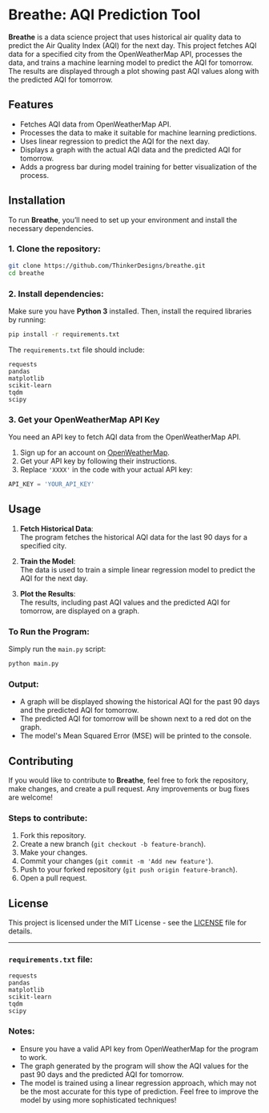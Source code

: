 # **Breathe: AQI Prediction Tool**

**Breathe** is a data science project that uses historical air quality data to predict the Air Quality Index (AQI) for the next day. This project fetches AQI data for a specified city from the OpenWeatherMap API, processes the data, and trains a machine learning model to predict the AQI for tomorrow. The results are displayed through a plot showing past AQI values along with the predicted AQI for tomorrow.

## **Features**

- Fetches AQI data from OpenWeatherMap API.
- Processes the data to make it suitable for machine learning predictions.
- Uses linear regression to predict the AQI for the next day.
- Displays a graph with the actual AQI data and the predicted AQI for tomorrow.
- Adds a progress bar during model training for better visualization of the process.

## **Installation**

To run **Breathe**, you’ll need to set up your environment and install the necessary dependencies.

### 1. Clone the repository:
```bash
git clone https://github.com/ThinkerDesigns/breathe.git
cd breathe
```

### 2. Install dependencies:
Make sure you have **Python 3** installed. Then, install the required libraries by running:

```bash
pip install -r requirements.txt
```

The `requirements.txt` file should include:

```
requests
pandas
matplotlib
scikit-learn
tqdm
scipy
```

### 3. Get your OpenWeatherMap API Key

You need an API key to fetch AQI data from the OpenWeatherMap API.

1. Sign up for an account on [OpenWeatherMap](https://openweathermap.org/).
2. Get your API key by following their instructions.
3. Replace `'XXXX'` in the code with your actual API key:

```python
API_KEY = 'YOUR_API_KEY'
```

## **Usage**

1. **Fetch Historical Data**:  
   The program fetches the historical AQI data for the last 90 days for a specified city.

2. **Train the Model**:  
   The data is used to train a simple linear regression model to predict the AQI for the next day.

3. **Plot the Results**:  
   The results, including past AQI values and the predicted AQI for tomorrow, are displayed on a graph.

### To Run the Program:
Simply run the `main.py` script:

```bash
python main.py
```

### Output:
- A graph will be displayed showing the historical AQI for the past 90 days and the predicted AQI for tomorrow.
- The predicted AQI for tomorrow will be shown next to a red dot on the graph.
- The model's Mean Squared Error (MSE) will be printed to the console.

## **Contributing**

If you would like to contribute to **Breathe**, feel free to fork the repository, make changes, and create a pull request. Any improvements or bug fixes are welcome!

### Steps to contribute:
1. Fork this repository.
2. Create a new branch (`git checkout -b feature-branch`).
3. Make your changes.
4. Commit your changes (`git commit -m 'Add new feature'`).
5. Push to your forked repository (`git push origin feature-branch`).
6. Open a pull request.

## **License**

This project is licensed under the MIT License - see the [LICENSE](LICENSE) file for details.

---

### `requirements.txt` file:

```
requests
pandas
matplotlib
scikit-learn
tqdm
scipy
```

### Notes:
- Ensure you have a valid API key from OpenWeatherMap for the program to work.
- The graph generated by the program will show the AQI values for the past 90 days and the predicted AQI for tomorrow.
- The model is trained using a linear regression approach, which may not be the most accurate for this type of prediction. Feel free to improve the model by using more sophisticated techniques!
